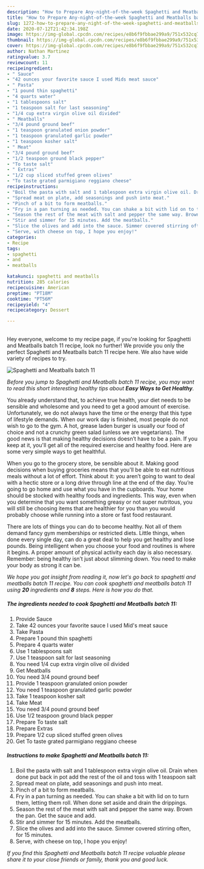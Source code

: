 ```yaml
---
description: "How to Prepare Any-night-of-the-week Spaghetti and Meatballs batch 11"
title: "How to Prepare Any-night-of-the-week Spaghetti and Meatballs batch 11"
slug: 1272-how-to-prepare-any-night-of-the-week-spaghetti-and-meatballs-batch-11
date: 2020-07-12T21:42:34.198Z
image: https://img-global.cpcdn.com/recipes/e8b6f9fbbae299a9/751x532cq70/spaghetti-and-meatballs-batch-11-recipe-main-photo.jpg
thumbnail: https://img-global.cpcdn.com/recipes/e8b6f9fbbae299a9/751x532cq70/spaghetti-and-meatballs-batch-11-recipe-main-photo.jpg
cover: https://img-global.cpcdn.com/recipes/e8b6f9fbbae299a9/751x532cq70/spaghetti-and-meatballs-batch-11-recipe-main-photo.jpg
author: Nathan Martinez
ratingvalue: 3.7
reviewcount: 11
recipeingredient:
- " Sauce"
- "42 ounces your favorite sauce I used Mids meat sauce"
- " Pasta"
- "1 pound thin spaghetti"
- "4 quarts water"
- "1 tablespoons salt"
- "1 teaspoon salt for last seasoning"
- "1/4 cup extra virgin olive oil divided"
- " Meatballs"
- "3/4 pound ground beef"
- "1 teaspoon granulated onion powder"
- "1 teaspoon granulated garlic powder"
- "1 teaspoon kosher salt"
- " Meat"
- "3/4 pound ground beef"
- "1/2 teaspoon ground black pepper"
- "To taste salt"
- " Extras"
- "1/2 cup sliced stuffed green olives"
- "To taste grated parmigiano reggiano cheese"
recipeinstructions:
- "Boil the pasta with salt and 1 tablespoon extra virgin olive oil. Drain when done put back in pot add the rest of the oil and toss with 1 teaspoon salt"
- "Spread meat on plate, add seasonings and push into meat."
- "Pinch of a bit to form meatballs."
- "Fry in a pan turning as needed. You can shake a bit with lid on to turn them, letting them roll. When done set aside and drain the drippings."
- "Season the rest of the meat with salt and pepper the same way. Brown the pan. Get the sauce and add."
- "Stir and simmer for 15 minutes. Add the meatballs."
- "Slice the olives and add into the sauce. Simmer covered stirring often, for 15 minutes."
- "Serve, with cheese on top, I hope you enjoy!"
categories:
- Recipe
tags:
- spaghetti
- and
- meatballs

katakunci: spaghetti and meatballs 
nutrition: 285 calories
recipecuisine: American
preptime: "PT18M"
cooktime: "PT56M"
recipeyield: "4"
recipecategory: Dessert

---
```

<br>
Hey everyone, welcome to my recipe page, if you're looking for Spaghetti and Meatballs batch 11 recipe, look no further! We provide you only the perfect Spaghetti and Meatballs batch 11 recipe here. We also have wide variety of recipes to try.
<br>


![Spaghetti and Meatballs batch 11](https://img-global.cpcdn.com/recipes/e8b6f9fbbae299a9/751x532cq70/spaghetti-and-meatballs-batch-11-recipe-main-photo.jpg)

<i>Before you jump to Spaghetti and Meatballs batch 11 recipe, you may want to read this short interesting healthy tips about <strong>Easy Ways to Get Healthy</strong>.</i>

You already understand that, to achieve true health, your diet needs to be sensible and wholesome and you need to get a good amount of exercise. Unfortunately, we do not always have the time or the energy that this type of lifestyle demands. When our work day is finished, most people do not wish to go to the gym. A hot, grease laden burger is usually our food of choice and not a crunchy green salad (unless we are vegetarians). The good news is that making healthy decisions doesn’t have to be a pain. If you keep at it, you'll get all of the required exercise and healthy food. Here are some very simple ways to get healthful.

When you go to the grocery store, be sensible about it. Making good decisions when buying groceries means that you'll be able to eat nutritious meals without a lot of effort. Think about it: you aren’t going to want to deal with a hectic store or a long drive through line at the end of the day. You’re going to go home and use what you have in the cupboards. Your home should be stocked with healthy foods and ingredients. This way, even when you determine that you want something greasy or not super nutritous, you will still be choosing items that are healthier for you than you would probably choose while running into a store or fast food restaurant.

There are lots of things you can do to become healthy. Not all of them demand fancy gym memberships or restricted diets. Little things, when done every single day, can do a great deal to help you get healthy and lose pounds. Being intelligent when you choose your food and routines is where it begins. A proper amount of physical activity each day is also necessary. Remember: being healthy isn’t just about slimming down. You need to make your body as strong it can be. 


<i>We hope you got insight from reading it, now let's go back to spaghetti and meatballs batch 11 recipe. You can cook spaghetti and meatballs batch 11 using <strong>20</strong> ingredients and <strong>8</strong> steps. Here is how you do that.
</i>

##### The ingredients needed to cook Spaghetti and Meatballs batch 11:

1. Provide  Sauce
1. Take 42 ounces your favorite sauce I used Mid&#39;s meat sauce
1. Take  Pasta
1. Prepare 1 pound thin spaghetti
1. Prepare 4 quarts water
1. Use 1 tablespoons salt
1. Use 1 teaspoon salt for last seasoning
1. You need 1/4 cup extra virgin olive oil divided
1. Get  Meatballs
1. You need 3/4 pound ground beef
1. Provide 1 teaspoon granulated onion powder
1. You need 1 teaspoon granulated garlic powder
1. Take 1 teaspoon kosher salt
1. Take  Meat
1. You need 3/4 pound ground beef
1. Use 1/2 teaspoon ground black pepper
1. Prepare To taste salt
1. Prepare  Extras
1. Prepare 1/2 cup sliced stuffed green olives
1. Get To taste grated parmigiano reggiano cheese


##### Instructions to make Spaghetti and Meatballs batch 11:

1. Boil the pasta with salt and 1 tablespoon extra virgin olive oil. Drain when done put back in pot add the rest of the oil and toss with 1 teaspoon salt
1. Spread meat on plate, add seasonings and push into meat.
1. Pinch of a bit to form meatballs.
1. Fry in a pan turning as needed. You can shake a bit with lid on to turn them, letting them roll. When done set aside and drain the drippings.
1. Season the rest of the meat with salt and pepper the same way. Brown the pan. Get the sauce and add.
1. Stir and simmer for 15 minutes. Add the meatballs.
1. Slice the olives and add into the sauce. Simmer covered stirring often, for 15 minutes.
1. Serve, with cheese on top, I hope you enjoy!


<i>If you find this Spaghetti and Meatballs batch 11 recipe valuable please share it to your close friends or family, thank you and good luck.</i>
